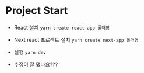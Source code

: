 # Project Start

- React 설치 `yarn create react-app 폴더명`

- Next react 프로젝트 설치 `yarn create next-app 폴더명`

- 실행 `yarn dev`

- 수정이 잘 됐나요???